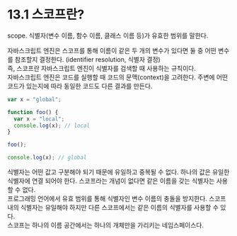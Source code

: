 # 13.1 스코프란?

scope.
식별자(변수 이름, 함수 이름, 클래스 이름 등)가 유효한 범위를 말한다.

자바스크립트 엔진은 스코프를 통해 이름이 같은 두 개의 변수가 있다면 둘 중 어떤 변수를 참조할지 결정한다. (identifier resolution, 식별자 결정)  
즉, 스코프란 자바스크립트 엔진이 식별자를 검색할 때 사용하는 규칙이다.  
자바스크립트 엔진은 코드를 실행할 때 코드의 문맥(context)을 고려한다. 주변에 어떤 코드가 있는지에 따라 동일한 코드도 다른 결과를 만든다.

```js
var x = "global";

function foo() {
  var x = "local";
  console.log(x); // local
}

foo();

console.log(x); // global
```

식별자는 어떤 값고 구분해야 되기 때문에 유일하고 중복될 수 없다. 하나의 값은 유일한 식별자에 연결 되어야 한다. 스코프라는 개념이 없다면 같은 이름을 갖는 식별자는 사용할 수 없다.  
프로그래밍 언어에서 유효 범위를 통해 식별자인 변수 이름의 충돌을 방지한다. 스코프 내의 식별자는 유일해야 하지만 다른 스코프에서는 같은 이름의 식별자를 사용할 수 있다.  
스코프는 하나의 이름 공간에서는 하나의 개체만을 가리키는 네임스페이스다.
